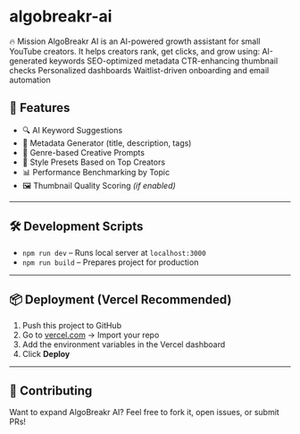 # algobreakr-ai
🔥 Mission AlgoBreakr AI is an AI-powered growth assistant for small YouTube creators. It helps creators rank, get clicks, and grow using:  AI-generated keywords  SEO-optimized metadata  CTR-enhancing thumbnail checks  Personalized dashboards  Waitlist-driven onboarding and email automation
## 🧠 Features
- 🔍 AI Keyword Suggestions
- 📝 Metadata Generator (title, description, tags)
- 🧠 Genre-based Creative Prompts
- 🎯 Style Presets Based on Top Creators
- 📊 Performance Benchmarking by Topic
- 🖼️ Thumbnail Quality Scoring *(if enabled)*

---

## 🛠️ Development Scripts
- `npm run dev` – Runs local server at `localhost:3000`
- `npm run build` – Prepares project for production

---

## 📦 Deployment (Vercel Recommended)
1. Push this project to GitHub
2. Go to [vercel.com](https://vercel.com/) → Import your repo
3. Add the environment variables in the Vercel dashboard
4. Click **Deploy**

---

## 🤝 Contributing
Want to expand AlgoBreakr AI? Feel free to fork it, open issues, or submit PRs!

